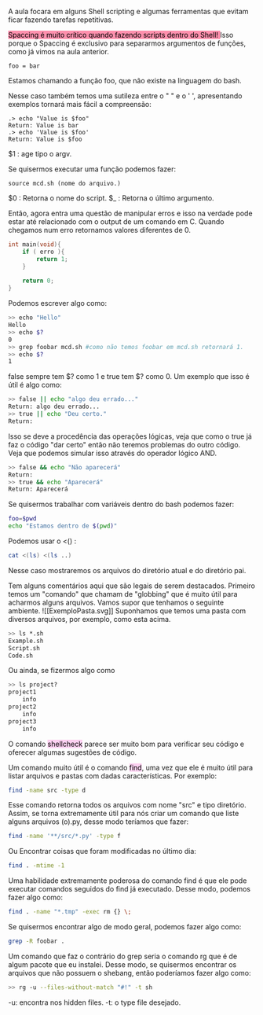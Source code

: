 A aula focara em alguns Shell scripting e algumas ferramentas que evitam ficar fazendo tarefas repetitivas.

<mark style="background: #FF5582A6;">Spaccing é muito crítico quando fazendo scripts dentro do Shell! </mark>  Isso porque o Spaccing é exclusivo para separarmos argumentos de funções, como já vimos na aula anterior.
```
foo = bar
```
Estamos chamando a função foo, que não existe na linguagem do bash.

Nesse caso também temos uma sutileza entre o " " e o ' ', apresentando exemplos tornará mais fácil a compreensão:

```
.> echo "Value is $foo"
Return: Value is bar
.> echo 'Value is $foo'
Return: Value is $foo
```

$1 : age tipo o argv.

Se quisermos executar uma função podemos fazer:

```
source mcd.sh (nome do arquivo.)
```

$0 : Retorna o nome do script.
$_ : Retorna o último argumento.

Então, agora entra uma questão de manipular erros e isso na verdade pode estar até relacionado com o output de um comando em C. Quando chegamos num erro retornamos valores diferentes de 0.

```C
int main(void){
	if ( erro ){
	    return 1;	
	}
	
	return 0;
}
```

Podemos escrever algo como:

```bash
>> echo "Hello"
Hello
>> echo $?
0
>> grep foobar mcd.sh #como não temos foobar em mcd.sh retornará 1.
>> echo $? 
1
```

false sempre tem $? como 1 e true tem $? como 0.
Um exemplo que isso é útil é algo como:

```bash
>> false || echo "algo deu errado..."
Return: algo deu errado...
>> true || echo "Deu certo."
Return:
```

Isso se deve a procedência das operações lógicas, veja que como o true já faz o código "dar certo" então não teremos problemas do outro código.
Veja que podemos simular isso através do operador lógico AND.

```bash
>> false && echo "Não aparecerá"
Return: 
>> true && echo "Aparecerá"
Return: Aparecerá
```

Se quisermos trabalhar com variáveis dentro do bash podemos fazer:

```bash
foo=$pwd
echo "Estamos dentro de $(pwd)"
```

Podemos usar o <() :
```bash
cat <(ls) <(ls ..)
```
Nesse caso mostraremos os arquivos do diretório atual e do diretório pai.

Tem alguns comentários aqui que são legais de serem destacados. Primeiro temos um "comando" que chamam de "globbing" que é muito útil para acharmos alguns arquivos. Vamos supor que tenhamos o seguinte ambiente.
![[ExemploPasta.svg]]
Suponhamos que temos uma pasta com diversos arquivos, por exemplo, como esta acima.
```bash
>> ls *.sh
Example.sh
Script.sh
Code.sh
```
Ou ainda, se fizermos algo como 
```bash
>> ls project?
project1
	info
project2
	info
project3
	info
```

O comando <mark style="background: #FFB8EBA6;">shellcheck</mark> parece ser muito bom para verificar seu código e oferecer algumas sugestões de código. 

Um comando muito útil é o comando <mark style="background: #FFB8EBA6;">find</mark>, uma vez que ele é muito útil para listar arquivos e pastas com dadas características. Por exemplo:

```bash
find -name src -type d
```

Esse comando retorna todos os arquivos com nome "src" e tipo diretório.
Assim, se torna extremamente útil para nós criar um comando que liste alguns arquivos (o).py, desse modo teríamos que fazer:
```bash
find -name '**/src/*.py' -type f
```
Ou Encontrar coisas que foram modificadas no último dia:
```bash
find . -mtime -1
```
Uma habilidade extremamente poderosa do comando find é que ele pode executar comandos seguidos do find já executado. Desse modo, podemos fazer algo como:
```bash
find . -name "*.tmp" -exec rm {} \;
```
Se quisermos encontrar algo de modo geral, podemos fazer algo como:
```bash
grep -R foobar .
```
Um comando que faz o contrário do grep seria o comando rg que é de algum pacote que eu instalei. Desse modo, se quisermos encontrar os arquivos que não possuem o shebang, então poderíamos fazer algo como:
```bash
>> rg -u --files-without-match "#!" -t sh
```
-u: encontra nos hidden files.
-t: o type file desejado.